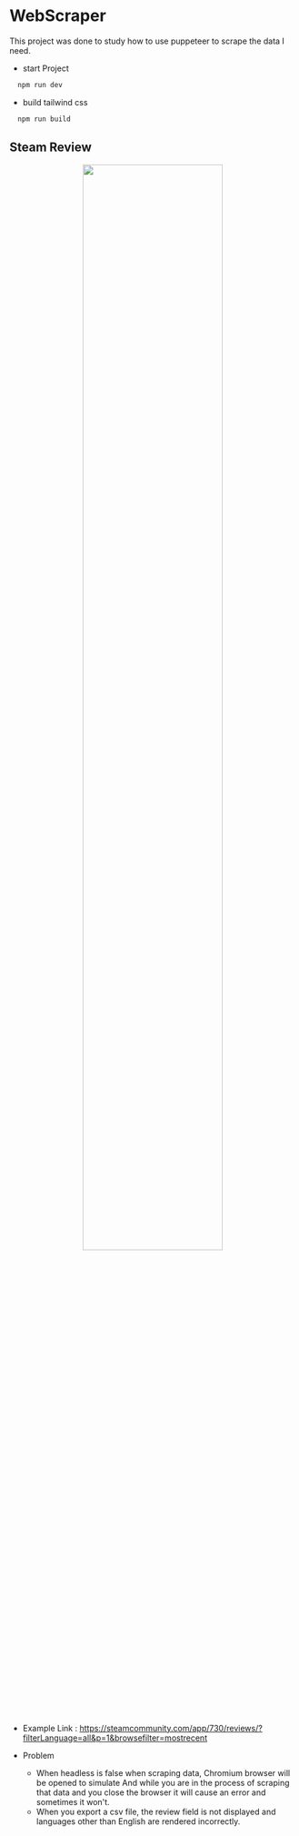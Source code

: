 # WebScraper
This project was done to study how to use puppeteer to scrape the data I need.

- start Project
```ruby
  npm run dev 
```
- build tailwind css
```ruby
  npm run build
```

## Steam Review
<p align="center">
  <img src="https://github.com/parnuphun/Give-me-i-want-it/blob/master/SteamReviewScrapeDemo.gif" width=70%>
</p>

- Example Link : https://steamcommunity.com/app/730/reviews/?filterLanguage=all&p=1&browsefilter=mostrecent

- Problem
  - When headless is false when scraping data, Chromium browser will be opened to simulate And while you are in the process of scraping that data and you close the browser it will cause an error and sometimes it won't.
  - When you export a csv file, the review field is not displayed and languages other than English are rendered incorrectly.
